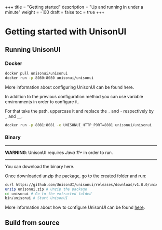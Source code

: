 +++
title = "Getting started"
description = "Up and running in under a minute"
weight = -100
draft = false
toc = true
+++

# Getting started with UnisonUI

## Running UnisonUI

### Docker

```sh
docker pull unisonui/unisonui
docker run -p 8080:8080 unisonui/unisonui
```

More information about configuring UnisonUI can be found here.

In addition to the previous configuration method you can use variable
environments in order to configure it.

For that take the path, uppercase it and replace the `.` and `-`
respectively by `_` and `__`.

```sh
docker run -p 8081:8081 -e UNISONUI_HTTP_PORT=8081 unisonui/unisonui
```

### Binary

-----

__WARNING__: UnisonUI requires *Java 11+* in order to run.

-----

You can download the binary here.

Once downloaded unzip the package, go to the created folder and run:

```sh
curl https://github.com/UnisonUI/unisonui/releases/download/v1.0.0/unisonui.zip # Download the package
unzip unisonui.zip # Unzip the package
cd unisonui # Go to the extracted folded
bin/unisonui # Start UnisonUI
```

More information about how to configure UnisonUI can be found [here](docs/configuration/).

## Build from source
